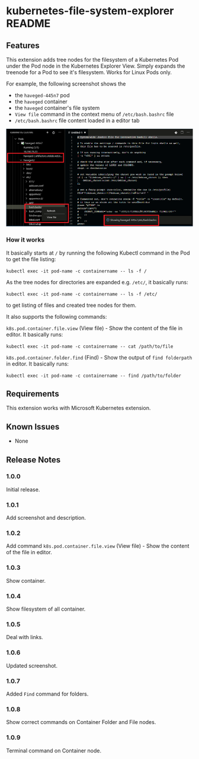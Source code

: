# kubernetes-file-system-explorer README

## Features

This extension adds tree nodes for the filesystem of a Kubernetes Pod under the Pod node in the Kubernetes Explorer View. Simply expands the treenode for a Pod to see it's filesystem. Works for Linux Pods only.

For example, the following screenshot shows the

- the `haveged-445n7` pod
- the `haveged` container
- the `haveged` container's file system
- `View file` command in the context menu of `/etc/bash.bashrc` file
- `/etc/bash.bashrc` file content loaded in a editor tab

![Pod's filesystem](images/filesystem.png)


### How it works

It basically starts at `/` by running the following Kubectl command in the Pod to get the file listing:

`kubectl exec -it pod-name -c containername -- ls -f /`

As the tree nodes for directories are expanded e.g. `/etc/`, it basically runs:

`kubectl exec -it pod-name -c containername -- ls -f /etc/`

to get listing of files and created tree nodes for them.

It also supports the following commands:

`k8s.pod.container.file.view` (View file) - Show the content of the file in editor. It basically runs:

`kubectl exec -it pod-name -c containername -- cat /path/to/file`

`k8s.pod.container.folder.find` (Find) - Show the output of `find folderpath` in editor. It basically runs:

`kubectl exec -it pod-name -c containername -- find /path/to/folder`

## Requirements

This extension works with Microsoft Kubernetes extension.

## Known Issues

- None

## Release Notes

### 1.0.0

Initial release.

### 1.0.1

Add screenshot and description.

### 1.0.2

Add command `k8s.pod.container.file.view` (View file) - Show the content of the file in editor.

### 1.0.3

Show container.

### 1.0.4

Show filesystem of all container.

### 1.0.5

Deal with links.

### 1.0.6

Updated screenshot.

### 1.0.7

Added `Find` command for folders.

### 1.0.8

Show correct commands on Container Folder and File nodes.

### 1.0.9

Terminal command on Container node.